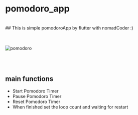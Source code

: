 # pomodoro_app
<br/>
## This is simple pomodoroApp by flutter with nomadCoder :)

<br/><br/>
![pomodoro](https://github.com/OwlCJ/PomodoroApp/assets/81318468/0005fd1f-ecb3-42da-b988-05a6a37e30cc)

<br/><br/>
## main functions
- Start Pomodoro Timer
- Pause Pomodoro Timer
- Reset Pomodoro Timer
- When finished set the loop count and waiting for restart
